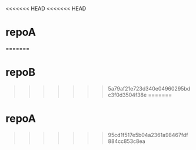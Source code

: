 <<<<<<< HEAD
<<<<<<< HEAD
# repoA
=======
# repoB
>>>>>>> 5a79af21e723d340e04960295bdc3f0d3504f38e
=======
# repoA
>>>>>>> 95cd1f517e5b04a2361a98467fdf884cc853c8ea
